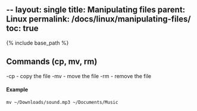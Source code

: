 --
layout: single
title: Manipulating files
parent: Linux
permalink: /docs/linux/manipulating-files/
toc: true
---
{% include base_path %}

## Commands (cp, mv, rm)

-cp - copy the file
-mv - move the file
-rm - remove the file

#### Example

```mv ~/Downloads/sound.mp3 ~/Documents/Music```
